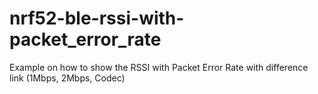# nrf52-ble-rssi-with-packet_error_rate
Example on how to show the RSSI with Packet Error Rate with difference link (1Mbps, 2Mbps, Codec)
